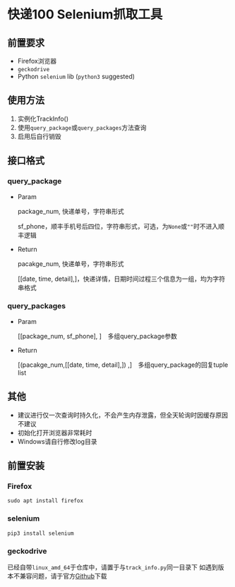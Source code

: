 # 快递100 Selenium抓取工具
## 前置要求
- Firefox浏览器
- `geckodrive`
- Python `selenium` lib (`python3` suggested)


## 使用方法
1. 实例化TrackInfo()
2. 使用`query_package`或`query_packages`方法查询
3. 启用后自行销毁

## 接口格式
### query_package
- Param

    package_num, 快递单号，字符串形式　

    sf_phone，顺丰手机号后四位，字符串形式，可选，为`None`或`""`时不进入顺丰逻辑
- Return

    pacakge_num, 快递单号，字符串形式　

    [[date, time, detail],]，快递详情，日期时间过程三个信息为一组，均为字符串格式

### query_packages
- Param

    [[package_num, sf_phone], ]　多组query_package参数
- Return

    [(pacakge_num,[[date, time, detail],]) ,]　多组query_package的回复tuple list

## 其他
- 建议进行仅一次查询时持久化，不会产生内存泄露，但全天轮询时因缓存原因不建议
- 初始化打开浏览器非常耗时
- Windows请自行修改log目录

## 前置安装
### Firefox
`sudo apt install firefox`
### selenium
`pip3 install selenium`
### geckodrive
已经自带`linux_amd_64`于仓库中，请置于与`track_info.py`同一目录下
如遇到版本不兼容问题，请于官方[Github](https://github.com/mozilla/geckodriver/releases)下载
    
    